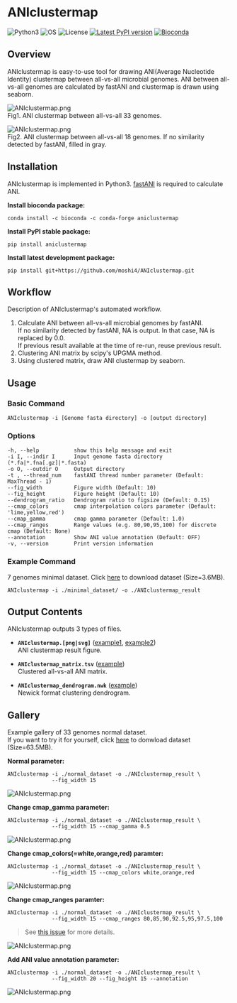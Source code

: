# ANIclustermap

![Python3](https://img.shields.io/badge/Language-Python3-steelblue)
![OS](https://img.shields.io/badge/OS-Mac_|_Linux-steelblue)
![License](https://img.shields.io/badge/License-MIT-steelblue)
[![Latest PyPI version](https://img.shields.io/pypi/v/aniclustermap.svg)](https://pypi.python.org/pypi/aniclustermap)
[![Bioconda](https://img.shields.io/conda/vn/bioconda/aniclustermap.svg?color=green)](https://anaconda.org/bioconda/aniclustermap)  

## Overview

ANIclustermap is easy-to-use tool for drawing ANI(Average Nucleotide Identity) clustermap between all-vs-all microbial genomes.
ANI between all-vs-all genomes are calculated by fastANI and clustermap is drawn using seaborn.

![ANIclustermap.png](https://raw.githubusercontent.com/moshi4/ANIclustermap/main/images/normal_dataset/ANIclustermap.png)  
Fig1. ANI clustermap between all-vs-all 33 genomes.

![ANIclustermap.png](https://raw.githubusercontent.com/moshi4/ANIclustermap/main/images/small_dataset/ANIclustermap_annotation.png)  
Fig2. ANI clustermap between all-vs-all 18 genomes. If no similarity detected by fastANI, filled in gray.

## Installation

ANIclustermap is implemented in Python3. [fastANI](https://github.com/ParBLiSS/FastANI) is required to calculate ANI.

**Install bioconda package:**

    conda install -c bioconda -c conda-forge aniclustermap

**Install PyPI stable package:**

    pip install aniclustermap

**Install latest development package:**

    pip install git+https://github.com/moshi4/ANIclustermap.git

## Workflow

Description of ANIclustermap's automated workflow.

1. Calculate ANI between all-vs-all microbial genomes by fastANI.  
   If no similarity detected by fastANI, NA is output. In that case, NA is replaced by 0.0.  
   If previous result available at the time of re-run, reuse previous result.
2. Clustering ANI matrix by scipy's UPGMA method.  
3. Using clustered matrix, draw ANI clustermap by seaborn.  

## Usage

### Basic Command

    ANIclustermap -i [Genome fasta directory] -o [output directory]

### Options

    -h, --help           show this help message and exit
    -i I, --indir I      Input genome fasta directory (*.fa|*.fna[.gz]|*.fasta)
    -o O, --outdir O     Output directory
    -t , --thread_num    fastANI thread number parameter (Default: MaxThread - 1)
    --fig_width          Figure width (Default: 10)
    --fig_height         Figure height (Default: 10)
    --dendrogram_ratio   Dendrogram ratio to figsize (Default: 0.15)
    --cmap_colors        cmap interpolation colors parameter (Default: 'lime,yellow,red')
    --cmap_gamma         cmap gamma parameter (Default: 1.0)
    --cmap_ranges        Range values (e.g. 80,90,95,100) for discrete cmap (Default: None)
    --annotation         Show ANI value annotation (Default: OFF)
    -v, --version        Print version information

### Example Command

7 genomes minimal dataset. Click [here](https://github.com/moshi4/ANIclustermap/wiki/dataset/minimal_dataset.zip) to download dataset (Size=3.6MB).

    ANIclustermap -i ./minimal_dataset/ -o ./ANIclustermap_result

## Output Contents

ANIclustermap outputs 3 types of files.

- **`ANIclustermap.[png|svg]`**  ([example1](https://github.com/moshi4/ANIclustermap/blob/main/example/output/05_normal_dataset/ANIclustermap.png), [example2](https://github.com/moshi4/ANIclustermap/blob/main/example/output/06_normal_dataset_annotation/ANIclustermap.png))  
  ANI clustermap result figure.

- **`ANIclustermap_matrix.tsv`** ([example](https://github.com/moshi4/ANIclustermap/blob/main/example/output/05_normal_dataset/ANIclustermap_matrix.tsv))  
  Clustered all-vs-all ANI matrix.

- **`ANIclustermap_dendrogram.nwk`** ([example](https://github.com/moshi4/ANIclustermap/blob/main/example/output/05_normal_dataset/ANIclustermap_dendrogram.nwk))  
  Newick format clustering dendrogram.

## Gallery

Example gallery of 33 genomes normal dataset.  
If you want to try it for yourself, click [here](https://github.com/moshi4/ANIclustermap/wiki/dataset/normal_dataset.zip) to donwload dataset (Size=63.5MB).

**Normal parameter:**

    ANIclustermap -i ./normal_dataset -o ./ANIclustermap_result \
                  --fig_width 15

![ANIclustermap.png](https://raw.githubusercontent.com/moshi4/ANIclustermap/main/images/gallery/01_ANIclustermap.png)  

**Change cmap_gamma parameter:**

    ANIclustermap -i ./normal_dataset -o ./ANIclustermap_result \ 
                  --fig_width 15 --cmap_gamma 0.5

![ANIclustermap.png](https://raw.githubusercontent.com/moshi4/ANIclustermap/main/images/gallery/02_ANIclustermap.png)  

**Change cmap_colors(=white,orange,red) paramter:**

    ANIclustermap -i ./normal_dataset -o ./ANIclustermap_result \ 
                  --fig_width 15 --cmap_colors white,orange,red

![ANIclustermap.png](https://raw.githubusercontent.com/moshi4/ANIclustermap/main/images/gallery/03_ANIclustermap.png)  

**Change cmap_ranges paramter:**

    ANIclustermap -i ./normal_dataset -o ./ANIclustermap_result \ 
                  --fig_width 15 --cmap_ranges 80,85,90,92.5,95,97.5,100

> See [this issue](https://github.com/moshi4/ANIclustermap/issues/1) for more details.

![ANIclustermap.png](https://raw.githubusercontent.com/moshi4/ANIclustermap/main/images/gallery/04_ANIclustermap.png)  

**Add ANI value annotation parameter:**

    ANIclustermap -i ./normal_dataset -o ./ANIclustermap_result \ 
                  --fig_width 20 --fig_height 15 --annotation

![ANIclustermap.png](https://raw.githubusercontent.com/moshi4/ANIclustermap/main/images/gallery/05_ANIclustermap.png)  
